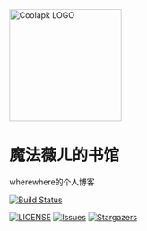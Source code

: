 <img alt="Coolapk LOGO" src="https://github.com/wherewhere/wherewhere.github.io/assets/27689196/cdb36b7f-318f-4c27-b302-17ace91cf67d" width="200px" />

# 魔法薇ㄦ的书馆
wherewhere的个人博客

[![Build Status](https://github.com/wherewhere/wherewhere.github.io/actions/workflows/build-and-deploy.yml/badge.svg)](https://github.com/wherewhere/wherewhere.github.io/actions/workflows/build-and-deploy.yml "build and deploy")

[![LICENSE](https://img.shields.io/github/license/wherewhere/wherewhere.github.io.svg?label=License&style=flat-square)](https://github.com/wherewhere/wherewhere.github.io/blob/master/LICENSE "LICENSE")
[![Issues](https://img.shields.io/github/issues/wherewhere/wherewhere.github.io.svg?label=Issues&style=flat-square)](https://github.com/wherewhere/wherewhere.github.io/issues "Issues")
[![Stargazers](https://img.shields.io/github/stars/wherewhere/wherewhere.github.io.svg?label=Stars&style=flat-square)](https://github.com/wherewhere/wherewhere.github.io/stargazers "Stargazers")
